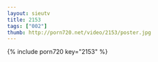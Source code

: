 ```yaml
--- 
layout: sieutv
title: 2153
tags: ["002"]
thumb: http://porn720.net/video/2153/poster.jpg
---
```

{% include porn720 key="2153" %} 

